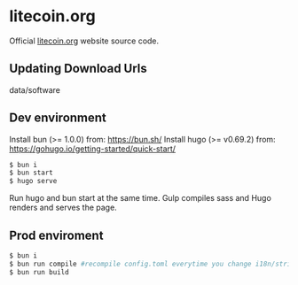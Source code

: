 # litecoin.org

Official [litecoin.org](https://litecoin.org) website source code.

## Updating Download Urls

data/software

## Dev environment
Install bun (>= 1.0.0) from: https://bun.sh/
Install hugo (>= v0.69.2) from: https://gohugo.io/getting-started/quick-start/

```bash
$ bun i
$ bun start
$ hugo serve
```

Run hugo and bun start at the same time. Gulp compiles sass and Hugo renders and serves the page.

## Prod enviroment

```bash
$ bun i
$ bun run compile #recompile config.toml everytime you change i18n/strings
$ bun run build
```